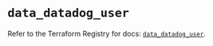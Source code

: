 # `data_datadog_user`

Refer to the Terraform Registry for docs: [`data_datadog_user`](https://registry.terraform.io/providers/datadog/datadog/3.40.0/docs/data-sources/user).
